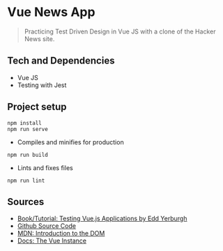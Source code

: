 # Vue News App

> Practicing Test Driven Design in Vue JS with a clone of the Hacker News site.

## Tech and Dependencies

- Vue JS
- Testing with Jest

## Project setup

```
npm install
npm run serve
```

- Compiles and minifies for production
```
npm run build
```

- Lints and fixes files
```
npm run lint
```


## Sources

- [Book/Tutorial: Testing Vue.js Applications by Edd Yerburgh](https://www.manning.com/books/testing-vue-js-applications)
- [Github Source Code](https://github.com/eddyerburgh/vue-hackernews)
- [MDN: Introduction to the DOM](https://developer.mozilla.org/en-US/docs/Web/API/Document_Object_Model/Introduction)
- [Docs: The Vue Instance](https://vuejs.org/v2/guide/instance.html)


